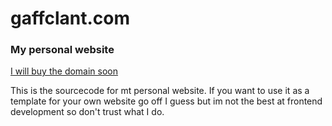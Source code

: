 # gaffclant.com
### My personal website
[I will buy the domain soon](https://www.gaffclant.com)

This is the sourcecode for mt personal website. If you want to use it as a template for your own website go off I guess
but im not the best at frontend development so don't trust what I do.